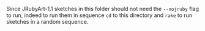 Since JRubyArt-1.1 sketches in this folder should not need the `--nojruby` flag to run, indeed to run them in sequence `cd` to this directory and `rake` to run sketches in a random sequence.
